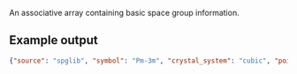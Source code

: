 An associative array containing basic space group information.

## Example output

```json
{"source": "spglib", "symbol": "Pm-3m", "crystal_system": "cubic", "point_group": "m-3m", "hall": "-P 4 2 3", "number": 221}
```

